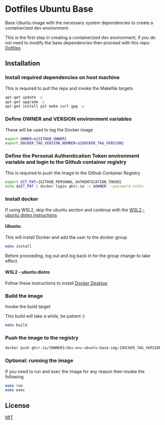 # Dotfiles Ubuntu Base

Base Ubuntu image with the necessary system dependencies to create a containerized 
dev environment.

This is the first step in creating a containerized dev environment, if you do
not need to modify the base dependencies then proceed with this repo: 
[Dotfiles](https://gtihub.com/florez-carlos/dotfiles) 

## Installation

### Install required dependencies on host machine

This is required to pull the repo and invoke the Makefile targets

```bash
apt-get update -y
apt-get upgrade -y
apt-get install git make curl gpg -y
```

### Define OWNER and VERSION environment variables

These will be used to tag the Docker image

```bash
export OWNER=${GITHUB_OWNER}
export DOCKER_TAG_VERSION_NUMBER=${DOCKER_TAG_VERSION}
```

### Define the Personal Authentication Token environment variable and login to the Github container registry

This is required to push the image to the Github Container Registry

```bash
export GIT_PAT={GITHUB_PERSONAL_AUTHENTICATION_TOKEN}
echo $GIT_PAT | docker login ghcr.io -u $OWNER --password-stdin
```

### Install docker

If using WSL2, skip the ubuntu section and continue with the [WSL2 - ubuntu distro instructions](#wsl2---ubuntu-distro)

#### Ubuntu

This will install Docker and add the user to the docker group

```bash
make install
```

Before proceeding, log out and log back in for the group change to take effect.

#### WSL2 - ubuntu distro

Follow these instructions to install [Docker Desktop](https://docs.docker.com/desktop/windows/install/)


### Build the image

Invoke the build target

This build will take a while, be patient :)

```bash
make build
```

### Push the image to the registry


```bash
docker push ghcr.io/{OWNER}/dev-env-ubuntu-base-img:{DOCKER_TAG_VERSION_NUMBER}
```

### Optional: running the image

If you need to run and exec the image for any reason then invoke the following

```bash
make run
make exec
```

## License
[MIT](https://choosealicense.com/licenses/mit/)
